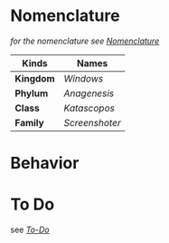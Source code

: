 # Nomenclature
*for the nomenclature see [Nomenclature](../../../../NOMENCLATURE.md)*

| Kinds       	| Names        		|
|---------------|-------------------|
| **Kingdom** 	| *Windows* 		|
| **Phylum**   	| *Anagenesis* 		|
| **Class**		| *Katascopos* 		|
| **Family** 	| *Screenshoter*  	|

# Behavior

# To Do
see [*To-Do*](../../../../to-do.md)
